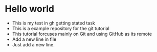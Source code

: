 # Hello world
- This is my test in gh getting stated task
- This is a example repository for the git tutorial
- This tutorial forcuses mainly on Git and using GitHub as its remote
- Add a new line in file
- Just add a new line.
